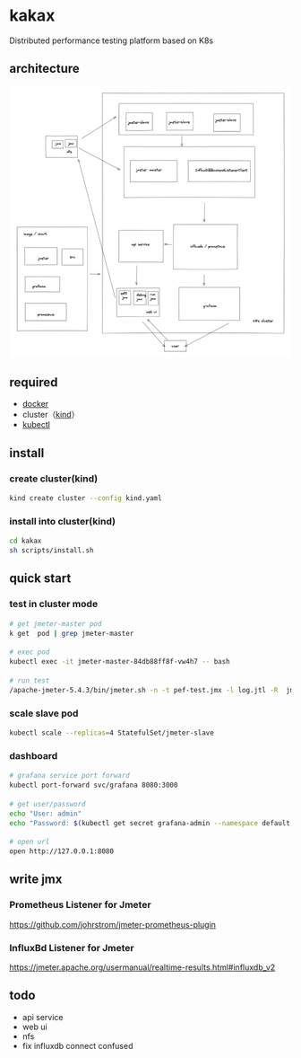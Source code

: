 # kakax

Distributed performance testing platform based on K8s

## architecture

![img.png](docs/images/architecture.jpg)

## required

- [docker](https://hub.docker.com/editions/community/docker-ce-desktop-mac)
- cluster（[kind](https://kind.sigs.k8s.io/docs/user/quick-start/#installation)）
- [kubectl](https://www.kubernetes.org.cn/installkubectl)

## install

### create cluster(kind)

```bash
kind create cluster --config kind.yaml
```

### install into cluster(kind)

```bash
cd kakax
sh scripts/install.sh 
```

## quick start

### test in cluster mode

```bash
# get jmeter-master pod
k get  pod | grep jmeter-master

# exec pod
kubectl exec -it jmeter-master-84db88ff8f-vw4h7 -- bash

# run test
/apache-jmeter-5.4.3/bin/jmeter.sh -n -t pef-test.jmx -l log.jtl -R  jmeter-slave-0.jmeter-slave.default.svc.cluster.local:1099
```

### scale slave pod

```bash
kubectl scale --replicas=4 StatefulSet/jmeter-slave
```

### dashboard

```bash
# grafana service port forward
kubectl port-forward svc/grafana 8080:3000

# get user/password 
echo "User: admin"
echo "Password: $(kubectl get secret grafana-admin --namespace default -o jsonpath="{.data.GF_SECURITY_ADMIN_PASSWORD}" | base64 --decode)"

# open url
open http://127.0.0.1:8080
```

## write jmx

### Prometheus Listener for Jmeter

<https://github.com/johrstrom/jmeter-prometheus-plugin>

### InfluxBd Listener for Jmeter

<https://jmeter.apache.org/usermanual/realtime-results.html#influxdb_v2>

## todo

- api service
- web ui
- nfs
- fix influxdb connect confused
